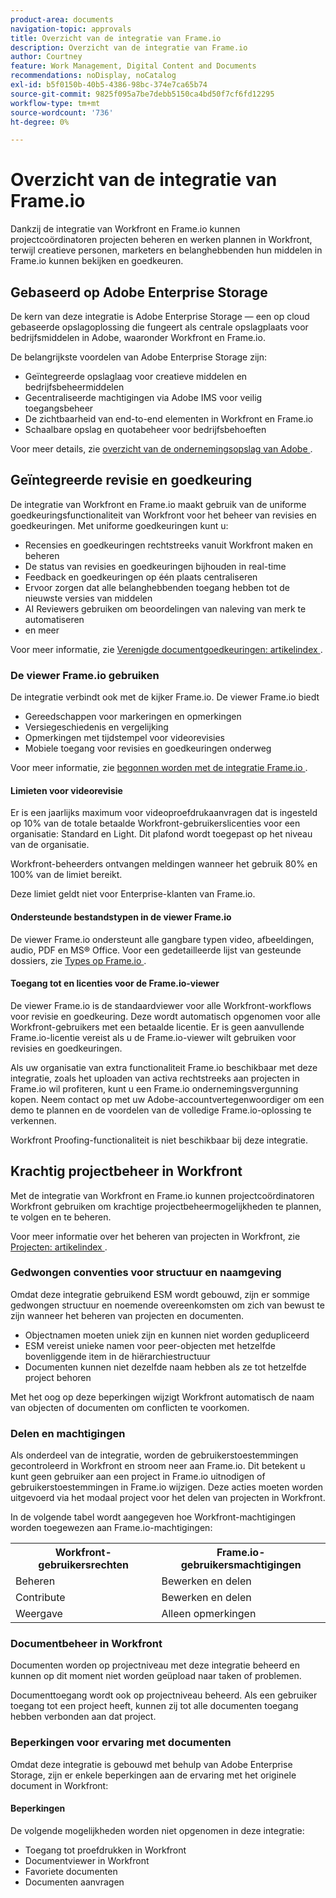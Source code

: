 ```yaml
---
product-area: documents
navigation-topic: approvals
title: Overzicht van de integratie van Frame.io
description: Overzicht van de integratie van Frame.io
author: Courtney
feature: Work Management, Digital Content and Documents
recommendations: noDisplay, noCatalog
exl-id: b5f0150b-40b5-4386-98bc-374e7ca65b74
source-git-commit: 9825f095a7be7debb5150ca4bd50f7cf6fd12295
workflow-type: tm+mt
source-wordcount: '736'
ht-degree: 0%

---
```


# Overzicht van de integratie van Frame.io

Dankzij de integratie van Workfront en Frame.io kunnen projectcoördinatoren projecten beheren en werken plannen in Workfront, terwijl creatieve personen, marketers en belanghebbenden hun middelen in Frame.io kunnen bekijken en goedkeuren.

## Gebaseerd op Adobe Enterprise Storage

De kern van deze integratie is Adobe Enterprise Storage — een op cloud gebaseerde opslagoplossing die fungeert als centrale opslagplaats voor bedrijfsmiddelen in Adobe, waaronder Workfront en Frame.io. <!--, and Creative Cloud.-->

De belangrijkste voordelen van Adobe Enterprise Storage zijn:

* Geïntegreerde opslaglaag voor creatieve middelen en bedrijfsbeheermiddelen
* Gecentraliseerde machtigingen via Adobe IMS voor veilig toegangsbeheer
* De zichtbaarheid van end-to-end elementen in Workfront en Frame.io <!--, and Creative Cloud apps -->
* Schaalbare opslag en quotabeheer voor bedrijfsbehoeften

Voor meer details, zie [ overzicht van de ondernemingsopslag van Adobe ](/help/quicksilver/review-and-approve-work/esm-overview.md).

## Geïntegreerde revisie en goedkeuring

De integratie van Workfront en Frame.io maakt gebruik van de uniforme goedkeuringsfunctionaliteit van Workfront voor het beheer van revisies en goedkeuringen. Met uniforme goedkeuringen kunt u:

* Recensies en goedkeuringen rechtstreeks vanuit Workfront maken en beheren
* De status van revisies en goedkeuringen bijhouden in real-time
* Feedback en goedkeuringen op één plaats centraliseren
* Ervoor zorgen dat alle belanghebbenden toegang hebben tot de nieuwste versies van middelen
* AI Reviewers gebruiken om beoordelingen van naleving van merk te automatiseren
* en meer

Voor meer informatie, zie [ Verenigde documentgoedkeuringen: artikelindex ](/help/quicksilver/review-and-approve-work/document-reviews-and-approvals/document-reviews-and-approvals.md).


### De viewer Frame.io gebruiken

De integratie verbindt ook met de kijker Frame.io. De viewer Frame.io biedt

* Gereedschappen voor markeringen en opmerkingen
* Versiegeschiedenis en vergelijking
* Opmerkingen met tijdstempel voor videorevisies
* Mobiele toegang voor revisies en goedkeuringen onderweg

Voor meer informatie, zie [ begonnen worden met de integratie Frame.io ](/help/quicksilver/review-and-approve-work/native-integrations/frame-io/get-started-with-frame-integration.md).

#### Limieten voor videorevisie

Er is een jaarlijks maximum voor videoproefdrukaanvragen dat is ingesteld op 10% van de totale betaalde Workfront-gebruikerslicenties voor een organisatie: Standard en Light. Dit plafond wordt toegepast op het niveau van de organisatie.

Workfront-beheerders ontvangen meldingen wanneer het gebruik 80% en 100% van de limiet bereikt.

Deze limiet geldt niet voor Enterprise-klanten van Frame.io.

#### Ondersteunde bestandstypen in de viewer Frame.io

De viewer Frame.io ondersteunt alle gangbare typen video, afbeeldingen, audio, PDF en MS® Office. Voor een gedetailleerde lijst van gesteunde dossiers, zie [ Types op Frame.io ](https://help.frame.io/en/articles/9436564-supported-file-types-on-frame-io).

#### Toegang tot en licenties voor de Frame.io-viewer

De viewer Frame.io is de standaardviewer voor alle Workfront-workflows voor revisie en goedkeuring. Deze wordt automatisch opgenomen voor alle Workfront-gebruikers met een betaalde licentie. Er is geen aanvullende Frame.io-licentie vereist als u de Frame.io-viewer wilt gebruiken voor revisies en goedkeuringen.

Als uw organisatie van extra functionaliteit Frame.io beschikbaar met deze integratie, zoals het uploaden van activa rechtstreeks aan projecten in Frame.io wil profiteren, kunt u een Frame.io ondernemingsvergunning kopen. Neem contact op met uw Adobe-accountvertegenwoordiger om een demo te plannen en de voordelen van de volledige Frame.io-oplossing te verkennen.

Workfront Proofing-functionaliteit is niet beschikbaar bij deze integratie.

## Krachtig projectbeheer in Workfront

Met de integratie van Workfront en Frame.io kunnen projectcoördinatoren Workfront gebruiken om krachtige projectbeheermogelijkheden te plannen, te volgen en te beheren.

Voor meer informatie over het beheren van projecten in Workfront, zie [ Projecten: artikelindex ](/help/quicksilver/manage-work/projects/create-projects/create-project.md).

### Gedwongen conventies voor structuur en naamgeving

Omdat deze integratie gebruikend ESM wordt gebouwd, zijn er sommige gedwongen structuur en noemende overeenkomsten om zich van bewust te zijn wanneer het beheren van projecten en documenten.

* Objectnamen moeten uniek zijn en kunnen niet worden gedupliceerd
* ESM vereist unieke namen voor peer-objecten met hetzelfde bovenliggende item in de hiërarchiestructuur
* Documenten kunnen niet dezelfde naam hebben als ze tot hetzelfde project behoren

Met het oog op deze beperkingen wijzigt Workfront automatisch de naam van objecten of documenten om conflicten te voorkomen.

### Delen en machtigingen

Als onderdeel van de integratie, worden de gebruikerstoestemmingen gecontroleerd in Workfront en stroom neer aan Frame.io. Dit betekent u kunt geen gebruiker aan een project in Frame.io uitnodigen of gebruikerstoestemmingen in Frame.io wijzigen. Deze acties moeten worden uitgevoerd via het modaal project voor het delen van projecten in Workfront.

In de volgende tabel wordt aangegeven hoe Workfront-machtigingen worden toegewezen aan Frame.io-machtigingen:

<table>
<tr>
<th>Workfront-gebruikersrechten</th>
<th>Frame.io-gebruikersmachtigingen</th>
</tr>
<tr>
<td>Beheren</td>
<td>Bewerken en delen</td>
</tr>
<tr>
<td>Contribute</td>
<td>Bewerken en delen</td>
</tr>
<tr>
<td>Weergave</td>
<td>Alleen opmerkingen</td>
</tr>
</table>



### Documentbeheer in Workfront

Documenten worden op projectniveau met deze integratie beheerd en kunnen op dit moment niet worden geüpload naar taken of problemen.

Documenttoegang wordt ook op projectniveau beheerd. Als een gebruiker toegang tot een project heeft, kunnen zij tot alle documenten toegang hebben verbonden aan dat project.

### Beperkingen voor ervaring met documenten

Omdat deze integratie is gebouwd met behulp van Adobe Enterprise Storage, zijn er enkele beperkingen aan de ervaring met het originele document in Workfront:

#### Beperkingen

De volgende mogelijkheden worden niet opgenomen in deze integratie:

<!--* External document providers-->
* Toegang tot proefdrukken in Workfront
* Documentviewer in Workfront
* Favoriete documenten
* Documenten aanvragen


<!--#### Temporary limitations

For now, the following capabilities are not available:

* Send documents to Adobe Experience Manager Assets
* Multi-stage approvals
* Upload documents to comments or updates in Workfront
* Upload documents to tasks or issues in Workfront-->
